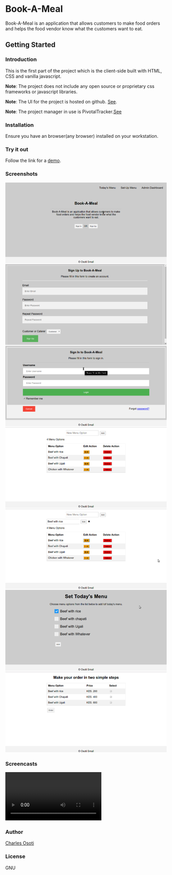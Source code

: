 # Book-A-Meal

Book-A-Meal is an application that allows customers to make food orders and helps the food vendor know what the customers want to eat.

## Getting Started

### Introduction

This is the first part of the project which is the client-side built with HTML, CSS and vanilla javascript.

**Note**: The project does not include any open source or proprietary css frameworks or javascript libraries.

**Note**: The UI for the project is hosted on github. [See](https://coosoti.github.io/Osoti-Small/).

**Note**: The project manager in use is PivotalTracker.[See](https://www.pivotaltracker.com/n/projects/2165720)

### Installation

Ensure you have an browser(any browser) installed on your workstation.

### Try it out

Follow the link for a [demo](https://coosoti.github.io/Osoti-Small/).

### Screenshots

![Landing Page](/screenshots/landing.png)
![Sign Up Page](/screenshots/signup.png)
![Sign In Page](/screenshots/login.png)
![Admin Dashboard](/screenshots/dashboard.png)
![Edit Menu Page](/screenshots/editmenu.png)
![Set Menu Page](/screenshots/set-menu.png)
![Make Order Page](/screenshots/order.png)

### Screencasts

![Landing Page](/screencasts/demo.webm)

### Author

[Charles Osoti](https://github.com/coosoti)

### License

GNU
